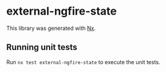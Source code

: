 # external-ngfire-state

This library was generated with [Nx](https://nx.dev).

## Running unit tests

Run `nx test external-ngfire-state` to execute the unit tests.
